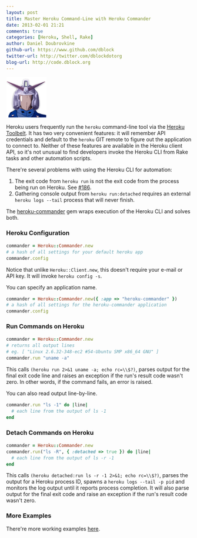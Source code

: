 ```yaml
---
layout: post
title: Master Heroku Command-Line with Heroku Commander
date: 2013-02-01 21:21
comments: true
categories: [Heroku, Shell, Rake]
author: Daniel Doubrovkine
github-url: https://www.github.com/dblock
twitter-url: http://twitter.com/dblockdotorg
blog-url: http://code.dblock.org
---
```


<img src="/images/2013-02-01-master-heroku-command-line-with-heroku-commander/heroku-commander.png">

Heroku users frequently run the `heroku` command-line tool via the [Heroku Toolbelt](https://toolbelt.heroku.com/). It has two very convenient features: it will remember API credentials and default to the `heroku` GIT remote to figure out the application to connect to. Neither of these features are available in the Heroku client API, so it's not unusual to find developers invoke the Heroku CLI from Rake tasks and other automation scripts.

There're several problems with using the Heroku CLI for automation:

1. The exit code from `heroku run` is not the exit code from the process being run on Heroku. See [#186](https://github.com/heroku/heroku/issues/186).
2. Gathering console output from `heroku run:detached` requires an external `heroku logs --tail` process that will never finish.

The [heroku-commander](https://github.com/dblock/heroku-commander) gem wraps execution of the Heroku CLI and solves both.

<!-- more -->

### Heroku Configuration

```ruby
commander = Heroku::Commander.new
# a hash of all settings for your default heroku app
commander.config
```

Notice that unlike `Heroku::Client.new`, this doesn't require your e-mail or API key. It will invoke `heroku config -s`.

You can specify an application name.

```ruby
commander = Heroku::Commander.new({ :app => "heroku-commander" })
# a hash of all settings for the heroku-commander application
commander.config
```

### Run Commands on Heroku

```ruby
commander = Heroku::Commander.new
# returns all output lines
# eg. [ "Linux 2.6.32-348-ec2 #54-Ubuntu SMP x86_64 GNU" ]
commander.run "uname -a"
```

This calls `(heroku run 2>&1 uname -a; echo rc=\\$?)`, parses output for the final exit code line and raises an exception if the run's result code wasn't zero. In other words, if the command fails, an error is raised.

You can also read output line-by-line.

```ruby
commander.run "ls -1" do |line|
  # each line from the output of ls -1
end
```

### Detach Commands on Heroku

```ruby
commander = Heroku::Commander.new
commander.run("ls -R", { :detached => true }) do |line|
  # each line from the output of ls -r -1
end
```

This calls `(heroku detached:run ls -r -1 2>&1; echo rc=\\$?)`, parses the output for a Heroku process ID, spawns a `heroku logs --tail -p pid` and monitors the log output until it reports process completion. It will also parse output for the final exit code and raise an exception if the run's result code wasn't zero.

### More Examples

There're more working examples [here](https://github.com/dblock/heroku-commander/tree/master/examples).
